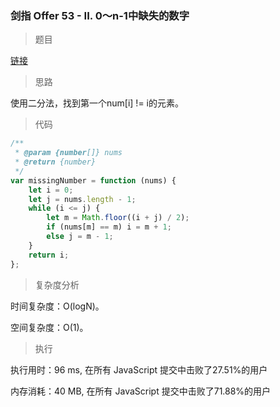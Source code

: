 ### 剑指 Offer 53 - II. 0～n-1中缺失的数字

> 题目

[链接](https://leetcode-cn.com/problems/que-shi-de-shu-zi-lcof/)

> 思路

使用二分法，找到第一个num[i] != i的元素。

> 代码

```js
/**
 * @param {number[]} nums
 * @return {number}
 */
var missingNumber = function (nums) {
    let i = 0;
    let j = nums.length - 1;
    while (i <= j) {
        let m = Math.floor((i + j) / 2);
        if (nums[m] == m) i = m + 1;
        else j = m - 1;
    }
    return i;
};
```

> 复杂度分析

时间复杂度：O(logN)。

空间复杂度：O(1)。

> 执行

执行用时：96 ms, 在所有 JavaScript 提交中击败了27.51%的用户

内存消耗：40 MB, 在所有 JavaScript 提交中击败了71.88%的用户
